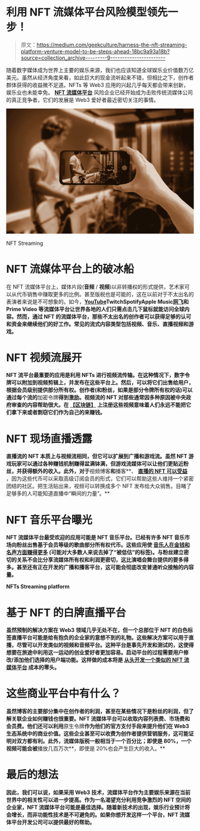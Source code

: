 # 利用 NFT 流媒体平台风险模型领先一步！

> 原文：<https://medium.com/geekculture/harness-the-nft-streaming-platform-venture-model-to-be-steps-ahead-18bc9a93a18b?source=collection_archive---------9----------------------->

随着数字媒体成为世界上主要的娱乐来源，我们也应该知道全球娱乐业价值数万亿美元。虽然从经济角度来看，如此巨大的现金流听起来不错，但相比之下，创作者群体获得的收益微不足道。NFTs 等 Web3 应用的兴起几乎每天都会带来创新，娱乐业也未能幸免。 [**NFT 流媒体平台**](https://www.blockchainappfactory.com/nft-streaming-platform-development-solutions?utm_source=medium&utm_medium=30%2F08%2F22&utm_campaign=srinivasan+) 风险企业已经开始成为击败传统流媒体公司的真正竞争者，它们的发展是 Web3 爱好者最近密切关注的事情。

![](img/9302ceec7a680ce9f726c289754d4a44.png)

NFT Streaming

# NFT 流媒体平台上的破冰船

在 NFT 流媒体平台上，媒体片段(**音频** / **视频**)以非转播权的形式提供，艺术家可以从代币销售中赚取更多的比例。甚至版税也是可能的，这在以前对于不太出名的表演者来说是不可想象的。如今，[**YouTube**](https://www.youtube.com/)**Twitch****Spotify****Apple Music**[**网飞**](https://www.netflix.com/in/)**和 **Prime Video** 等流媒体平台让世界各地的人们只需点击几下鼠标就能访问全球内容。然而，通过 NFT 的流媒体平台，那些不太出名的创作者可以获得足够的认可和资金来继续他们的好工作。常见的流式内容类型包括视频、音乐、直播视频和游戏。**

# **NFT 视频流展开**

**NFT 流平台最重要的应用是利用 NFTs 进行视频流传输。**在这种情况下，数字令牌**可以附加到视频剪辑上，并发布在这些平台上。然后，可以将它们出售给用户，根据会员级别提供部分所有权。创作者(和粉丝，如果是部分令牌所有权的话)可以通过每个流的**加密令牌**得到激励。视频流的 NFT 对那些通常因多种原因被中央政府审查的内容帮助很大。在 [**【区块链】**](https://en.wikipedia.org/wiki/Blockchain) 上注册这些视频意味着人们永远不能把它们拿下来或者剽窃它们作为自己的来赚钱。**

# **NFT 现场直播透露**

**直播流的 NFT 本质上与视频流相同，但它可以扩展到广播和游戏流。虽然 NFT 游戏玩家可以通过各种赚钱机制赚得盆满钵满，但游戏流媒体可以让他们更贴近粉丝，并获得额外的收入。此外，对于**视频博客**和**播客**、 [**直播的 NFT 可以受益**](https://www.blockchainappfactory.com/nft-streaming-platform-development-solutions?utm_source=medium&utm_medium=30%2F08%2F22&utm_campaign=srinivasan+) ，因为这些代币可以采取高级订阅会员的形式，它们可以帮助这些人维持一个紧密团结的社区。把生活贴出来，视频可以转换成多个 NFT 发布给大众销售。目睹了足够多的人可能知道直播中“瞬间的力量”。**

# **NFT 音乐平台曝光**

**NFT 流媒体平台最受欢迎的应用可能是 NFT 音乐平台。已经有许多 NFT 音乐市场向粉丝出售基于会员等级的歌曲部分所有权代币。这些应用使 [**音乐人在金钱和名声方面赚得更多**](https://www.blockchainappfactory.com/nft-streaming-platform-development-solutions?utm_source=medium&utm_medium=30%2F08%2F22&utm_campaign=srinivasan+) (可能对大多数人来说去掉了“被低估”的标签)。与粉丝建立密切的关系不会比分享流媒体所有权和利润更密切，这比演唱会舞台提供的要多得多。甚至还有正在开发的广播和播客平台，这可能会彻底改变普通听众接触的内容量。**

**NFTs Streaming platform**

# **基于 NFT 的白牌直播平台**

**虽然预制的解决方案在 Web3 领域几乎无处不在，但一个总部位于 NFT 的白色标签直播平台可能是给有抱负的企业家的意想不到的礼物。这些解决方案可以用于直播，尽管可以开发类似的视频和音频平台。这种平台是事先开发和测试的，这使得想要在旅途中利用这一运动的创业爱好者更加容易。启动平台的过程需要用户修改/添加他们选择的用户端功能。这样做的成本将是 [**从头开发一个类似的 NFT 流媒体平台**](https://www.blockchainappfactory.com/nft-streaming-platform-development-solutions?utm_source=medium&utm_medium=30%2F08%2F22&utm_campaign=srinivasan+) 成本的零头。**

# **这些商业平台中有什么？**

**虽然博客的主要部分集中在创作者的利润，甚至在某些情况下是粉丝的利润，但了解关联企业如何赚钱也很重要。NFT 流媒体平台可以收取内容列表费、市场费和会员费。他们还可以利用**原生令牌**作为他们的官方支付手段来提升他们在 Web3 生态系统中的商业价值。这些企业甚至可以收费为创作者提供营销服务，这可能证明对双方都有利。此外，流媒体版税一般相当于一个百分比；即使是 80%，一个视频可能会被**播放几百万次**，即使是 20%也会产生巨大的收入。**

# **最后的想法**

**因此，我们可以说，如果采用 Web3 技术，流媒体平台作为主要娱乐来源在当前世界中的相关性可以进一步提高。作为一名渴望充分利用竞争激烈的 NFT 空间的企业家，NFT 流媒体平台可能是最佳选择。随着新技术的出现，娱乐行业预计将会增长，而非功能性技术是不可避免的。如果你想开发这样一个平台，NFT 流媒体平台开发公司可以提供最好的帮助。**